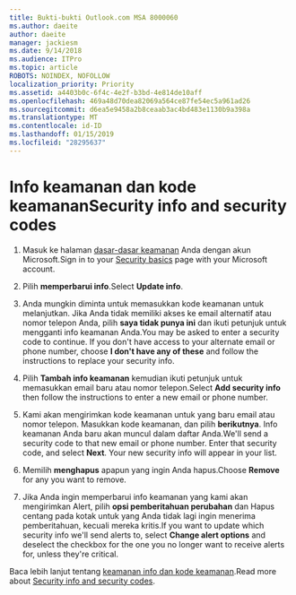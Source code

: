 ```yaml
---
title: Bukti-bukti Outlook.com MSA 8000060
ms.author: daeite
author: daeite
manager: jackiesm
ms.date: 9/14/2018
ms.audience: ITPro
ms.topic: article
ROBOTS: NOINDEX, NOFOLLOW
localization_priority: Priority
ms.assetid: a4403b0c-6f4c-4e2f-b3bd-4e814de10aff
ms.openlocfilehash: 469a48d70dea82069a564ce87fe54ec5a961ad26
ms.sourcegitcommit: d6ea5e9458a2b8ceaab3ac4bd483e1130b9a398a
ms.translationtype: MT
ms.contentlocale: id-ID
ms.lasthandoff: 01/15/2019
ms.locfileid: "28295637"
---
```

# <a name="security-info-and-security-codes"></a><span data-ttu-id="ba531-102">Info keamanan dan kode keamanan</span><span class="sxs-lookup"><span data-stu-id="ba531-102">Security info and security codes</span></span>

1. <span data-ttu-id="ba531-103">Masuk ke halaman [dasar-dasar keamanan](https://account.microsoft.com/security) Anda dengan akun Microsoft.</span><span class="sxs-lookup"><span data-stu-id="ba531-103">Sign in to your [Security basics](https://account.microsoft.com/security) page with your Microsoft account.</span></span> 
    
2. <span data-ttu-id="ba531-104">Pilih **memperbarui info**.</span><span class="sxs-lookup"><span data-stu-id="ba531-104">Select **Update info**.</span></span> 
    
3. <span data-ttu-id="ba531-p101">Anda mungkin diminta untuk memasukkan kode keamanan untuk melanjutkan. Jika Anda tidak memiliki akses ke email alternatif atau nomor telepon Anda, pilih **saya tidak punya ini** dan ikuti petunjuk untuk mengganti info keamanan Anda.</span><span class="sxs-lookup"><span data-stu-id="ba531-p101">You may be asked to enter a security code to continue. If you don't have access to your alternate email or phone number, choose **I don't have any of these** and follow the instructions to replace your security info.</span></span> 
    
4. <span data-ttu-id="ba531-107">Pilih **Tambah info keamanan** kemudian ikuti petunjuk untuk memasukkan email baru atau nomor telepon.</span><span class="sxs-lookup"><span data-stu-id="ba531-107">Select **Add security info** then follow the instructions to enter a new email or phone number.</span></span> 
    
5. <span data-ttu-id="ba531-p102">Kami akan mengirimkan kode keamanan untuk yang baru email atau nomor telepon. Masukkan kode keamanan, dan pilih **berikutnya**. Info keamanan Anda baru akan muncul dalam daftar Anda.</span><span class="sxs-lookup"><span data-stu-id="ba531-p102">We'll send a security code to that new email or phone number. Enter that security code, and select **Next**. Your new security info will appear in your list.</span></span> 
    
6. <span data-ttu-id="ba531-111">Memilih **menghapus** apapun yang ingin Anda hapus.</span><span class="sxs-lookup"><span data-stu-id="ba531-111">Choose **Remove** for any you want to remove.</span></span> 
    
7. <span data-ttu-id="ba531-112">Jika Anda ingin memperbarui info keamanan yang kami akan mengirimkan Alert, pilih **opsi pemberitahuan perubahan** dan Hapus centang pada kotak untuk yang Anda tidak lagi ingin menerima pemberitahuan, kecuali mereka kritis.</span><span class="sxs-lookup"><span data-stu-id="ba531-112">If you want to update which security info we'll send alerts to, select **Change alert options** and deselect the checkbox for the one you no longer want to receive alerts for, unless they're critical.</span></span> 
    
<span data-ttu-id="ba531-113">Baca lebih lanjut tentang [keamanan info dan kode keamanan](https://support.microsoft.com/help/12428/).</span><span class="sxs-lookup"><span data-stu-id="ba531-113">Read more about [Security info and security codes](https://support.microsoft.com/help/12428/).</span></span>
  

